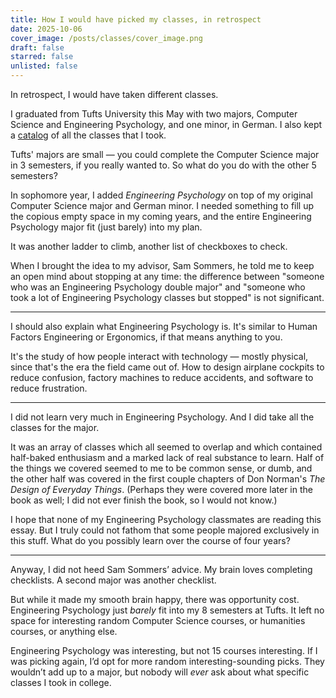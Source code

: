 ```yaml
---
title: How I would have picked my classes, in retrospect
date: 2025-10-06
cover_image: /posts/classes/cover_image.png
draft: false
starred: false
unlisted: false
---
```

In retrospect, I would have taken different classes.

I graduated from Tufts University this May with two majors, Computer Science and Engineering Psychology, and one minor, in German. I also kept a [catalog](https://tufts.ben.page) of all the classes that I took.

Tufts' majors are small — you could complete the Computer Science major in 3 semesters, if you really wanted to. So what do you do with the other 5 semesters?

In sophomore year, I added *Engineering Psychology* on top of my original Computer Science major and German minor. I needed something to fill up the copious empty space in my coming years, and the entire Engineering Psychology major fit (just barely) into my plan.

It was another ladder to climb, another list of checkboxes to check.

When I brought the idea to my advisor, Sam Sommers, he told me to keep an open mind about stopping at any time: the difference between "someone who was an Engineering Psychology double major" and "someone who took a lot of Engineering Psychology classes but stopped" is not significant.

---

I should also explain what Engineering Psychology is. It's similar to Human Factors Engineering or Ergonomics, if that means anything to you.

It's the study of how people interact with technology — mostly physical, since that's the era the field came out of. How to design airplane cockpits to reduce confusion, factory machines to reduce accidents, and software to reduce frustration.

---

I did not learn very much in Engineering Psychology. And I did take all the classes for the major.

It was an array of classes which all seemed to overlap and which contained half-baked enthusiasm and a marked lack of real substance to learn. Half of the things we covered seemed to me to be common sense, or dumb, and the other half was covered in the first couple chapters of Don Norman's *The Design of Everyday Things*. (Perhaps they were covered more later in the book as well; I did not ever finish the book, so I would not know.)

I hope that none of my Engineering Psychology classmates are reading this essay. But I truly could not fathom that some people majored exclusively in this stuff. What do you possibly learn over the course of four years?

---

Anyway, I did not heed Sam Sommers’ advice. My brain loves completing checklists. A second major was another checklist.

But while it made my smooth brain happy, there was opportunity cost. Engineering Psychology just *barely* fit into my 8 semesters at Tufts. It left no space for interesting random Computer Science courses, or humanities courses, or anything else.

Engineering Psychology was interesting, but not 15 courses interesting. If I was picking again, I’d opt for more random interesting-sounding picks. They wouldn’t add up to a major, but nobody will *ever* ask about what specific classes I took in college.
